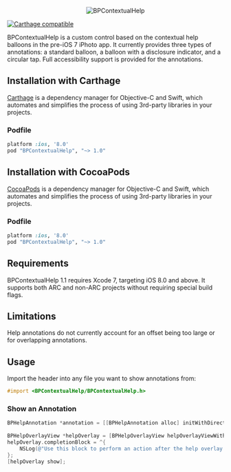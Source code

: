 <p align="center" >
  <img src="https://raw2.github.com/brittonmobile/BPContextualHelp/master/assets/annotations.jpg" alt="BPContextualHelp" title="BPContextualHelp">
</p>

[![Carthage compatible](https://img.shields.io/badge/Carthage-compatible-4BC51D.svg?style=flat)](https://github.com/Carthage/Carthage)

BPContextualHelp is a custom control based on the contextual help balloons in the pre-iOS 7 iPhoto app. It currently provides three types of annotations: a standard balloon, a balloon with a disclosure indicator, and a circular tap. Full accessibility support is provided for the annotations.

## Installation with Carthage

[Carthage](https://github.com/Carthage/Carthage) is a dependency manager for Objective-C and Swift, which automates and simplifies the process of using 3rd-party libraries in your projects.

### Podfile

```ruby
platform :ios, '8.0'
pod "BPContextualHelp", "~> 1.0"
```

## Installation with CocoaPods

[CocoaPods](http://cocoapods.org) is a dependency manager for Objective-C and Swift, which automates and simplifies the process of using 3rd-party libraries in your projects.

### Podfile

```ruby
platform :ios, '8.0'
pod "BPContextualHelp", "~> 1.0"
```

## Requirements

BPContextualHelp 1.1 requires Xcode 7, targeting iOS 8.0 and above. It supports both ARC and non-ARC projects without requiring special build flags.

## Limitations

Help annotations do not currently account for an offset being too large or for overlapping annotations.

## Usage

Import the header into any file you want to show annotations from:

```objective-c
#import <BPContextualHelp/BPContextualHelp.h>
```

### Show an Annotation

```objective-c
BPHelpAnnotation *annotation = [[BPHelpAnnotation alloc] initWithDirection:BPHelpAnnotationDirectionBottom anchorView:self.aButton contentOffset:CGSizeZero andText:@"This annotation is anchored to a view."];
	
BPHelpOverlayView *helpOverlay = [BPHelpOverlayView helpOverlayViewWithAnnotations:@[annotation]];
helpOverlay.completionBlock = ^{
	NSLog(@"Use this block to perform an action after the help overlay is hidden");
};
[helpOverlay show];
```
